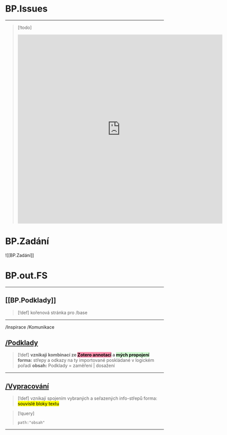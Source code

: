 
# BP.Issues
---
> [!todo]
><iframe src="https://github.com/users/simik394/projects/7/views/6)" frameBorder="0" width="650" height="600"></iframe>

# BP.Zadání
![[BP.Zadání]]

# BP.out.FS
___
## [[BP.Podklady]]
> [!def] kořenová stránka pro /base

---
/Inspirace
/Komunikace


## <u>/Podklady</u>
>[!def] **vznikají kombinací ze <mark style="background: #FF5582A6;">Zotero annotací</mark> a <mark style="background: #BBFABBA6;">mých propojení</mark>**
**forma:** střepy a odkazy na ty importované poskládané v logickém pořadí
**obsah:** Podklady = zaměření | dosažení

---
## <u>/Vypracování</u>
>[!def] vznikají spojením vybraných a seřazených info-střepů 
forma: <mark class="hltr-blue">souvislé bloky textu</mark>

> [!query]
> ```query
> path:"obsah"

---


